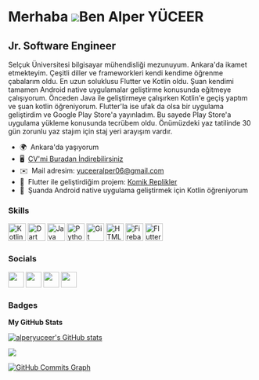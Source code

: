 Merhaba ![](https://user-images.githubusercontent.com/18350557/176309783-0785949b-9127-417c-8b55-ab5a4333674e.gif)Ben Alper YÜCEER
====================================================================================================================================

Jr. Software Engineer
---------------------

Selçuk Üniversitesi bilgisayar mühendisliği mezunuyum. Ankara'da ikamet etmekteyim. Çeşitli diller ve frameworkleri kendi kendime öğrenme çabalarım oldu. En uzun soluklusu Flutter ve Kotlin oldu. Şuan kendimi tamamen Android native uygulamalar geliştirme konusunda eğitmeye çalışıyorum. Önceden Java ile geliştirmeye çalışırken Kotlin'e geçiş yaptım ve şuan kotlin öğreniyorum. Flutter'la ise ufak da olsa bir uygulama geliştirdim ve Google Play Store'a yayınladım. Bu sayede Play Store'a uygulama yükleme konusunda tecrübem oldu. Önümüzdeki yaz tatilinde 30 gün zorunlu yaz stajım için staj yeri arayışım vardır.

* 🌍  Ankara'da yaşıyorum
* 🖥️  [CV'mi Buradan İndirebilirsiniz](https://drive.google.com/file/d/17A40Q1LvyvVVf687eoOI0P8Bup3w1IGW/view?usp=sharing)
* ✉️  Mail adresim: [yuceeralper06@gmail.com](mailto:yuceeralper06@gmail.com)
* 🚀  Flutter ile geliştirdiğim projem: [Komik Replikler](http://play.google.com/store/apps/details?id=com.alperyuceer.komik_replikler)
* 🧠  Şuanda Android native uygulama geliştirmek için Kotlin öğreniyorum

### Skills


<p align="left">
<a href="https://kotlinlang.org/" target="_blank" rel="noreferrer"><img src="https://raw.githubusercontent.com/danielcranney/readme-generator/main/public/icons/skills/kotlin-colored.svg" width="36" height="36" alt="Kotlin" /></a>
<a href="https://dart.dev/" target="_blank" rel="noreferrer"><img src="https://raw.githubusercontent.com/danielcranney/readme-generator/main/public/icons/skills/dart-colored.svg" width="36" height="36" alt="Dart" /></a>
<a href="https://www.oracle.com/java/" target="_blank" rel="noreferrer"><img src="https://raw.githubusercontent.com/danielcranney/readme-generator/main/public/icons/skills/java-colored.svg" width="36" height="36" alt="Java" /></a>
<a href="https://www.python.org/" target="_blank" rel="noreferrer"><img src="https://raw.githubusercontent.com/danielcranney/readme-generator/main/public/icons/skills/python-colored.svg" width="36" height="36" alt="Python" /></a>
<a href="https://git-scm.com/" target="_blank" rel="noreferrer"><img src="https://raw.githubusercontent.com/danielcranney/readme-generator/main/public/icons/skills/git-colored.svg" width="36" height="36" alt="Git" /></a>
<a href="https://developer.mozilla.org/en-US/docs/Glossary/HTML5" target="_blank" rel="noreferrer"><img src="https://raw.githubusercontent.com/danielcranney/readme-generator/main/public/icons/skills/html5-colored.svg" width="36" height="36" alt="HTML5" /></a>
<a href="https://firebase.google.com/" target="_blank" rel="noreferrer"><img src="https://raw.githubusercontent.com/danielcranney/readme-generator/main/public/icons/skills/firebase-colored.svg" width="36" height="36" alt="Firebase" /></a>
<a href="https://flutter.dev/" target="_blank" rel="noreferrer"><img src="https://raw.githubusercontent.com/danielcranney/readme-generator/main/public/icons/skills/flutter-colored.svg" width="36" height="36" alt="Flutter" /></a>



### Socials

<p align="left"> <a href="https://www.github.com/alperyuceer" target="_blank" rel="noreferrer"><img src="https://raw.githubusercontent.com/danielcranney/readme-generator/main/public/icons/socials/github.svg" width="32" height="32" /></a> <a href="http://www.instagram.com//alper_yuceer06/" target="_blank" rel="noreferrer"><img src="https://raw.githubusercontent.com/danielcranney/readme-generator/main/public/icons/socials/instagram.svg" width="32" height="32" /></a> <a href="https://www.linkedin.com/in/alperyuceer/" target="_blank" rel="noreferrer"><img src="https://raw.githubusercontent.com/danielcranney/readme-generator/main/public/icons/socials/linkedin.svg" width="32" height="32" /></a> <a href="https://www.twitter.com/alperyuceer06" target="_blank" rel="noreferrer"><img src="https://raw.githubusercontent.com/danielcranney/readme-generator/main/public/icons/socials/twitter.svg" width="32" height="32" /></a></p>

### Badges

<b>My GitHub Stats</b>

<a href="http://www.github.com/alperyuceer"><img src="https://github-readme-stats.vercel.app/api?username=alperyuceer&show_icons=true&hide=issues,&count_private=true&title_color=0891b2&text_color=ffffff&icon_color=0891b2&bg_color=1c1917&hide_border=true&show_icons=true" alt="alperyuceer's GitHub stats" /></a>

<a href="http://www.github.com/alperyuceer"><img src="https://github-readme-streak-stats.herokuapp.com/?user=alperyuceer&stroke=ffffff&background=1c1917&ring=0891b2&fire=0891b2&currStreakNum=ffffff&currStreakLabel=0891b2&sideNums=ffffff&sideLabels=ffffff&dates=ffffff&hide_border=true" /></a>

<a href="http://www.github.com/alperyuceer"><img src="https://github-readme-activity-graph.cyclic.app/graph?username=alperyuceer&bg_color=1c1917&color=ffffff&line=0891b2&point=ffffff&area_color=1c1917&area=true&hide_border=true&custom_title=GitHub%20Commits%20Graph" alt="GitHub Commits Graph" /></a>
